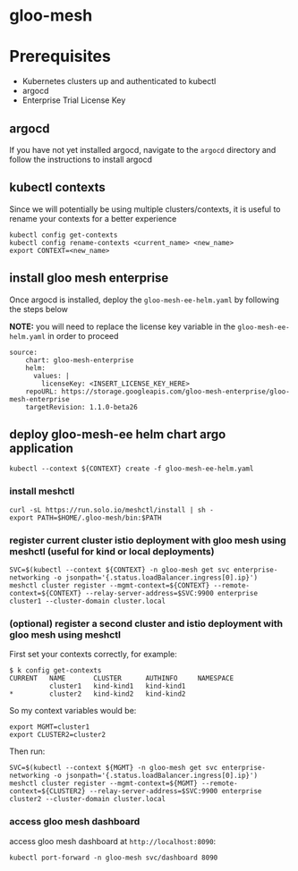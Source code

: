 # gloo-mesh

# Prerequisites
- Kubernetes clusters up and authenticated to kubectl
- argocd
- Enterprise Trial License Key

## argocd
If you have not yet installed argocd, navigate to the `argocd` directory and follow the instructions to install argocd

## kubectl contexts
Since we will potentially be using multiple clusters/contexts, it is useful to rename your contexts for a better experience
```
kubectl config get-contexts
kubectl config rename-contexts <current_name> <new_name>
export CONTEXT=<new_name>
```

## install gloo mesh enterprise
Once argocd is installed, deploy the `gloo-mesh-ee-helm.yaml` by following the steps below

**NOTE:** you will need to replace the license key variable in the `gloo-mesh-ee-helm.yaml` in order to proceed
```
source:
    chart: gloo-mesh-enterprise
    helm:
      values: |
        licenseKey: <INSERT_LICENSE_KEY_HERE>
    repoURL: https://storage.googleapis.com/gloo-mesh-enterprise/gloo-mesh-enterprise
    targetRevision: 1.1.0-beta26
```

## deploy gloo-mesh-ee helm chart argo application
```
kubectl --context ${CONTEXT} create -f gloo-mesh-ee-helm.yaml
```

### install meshctl
```
curl -sL https://run.solo.io/meshctl/install | sh -
export PATH=$HOME/.gloo-mesh/bin:$PATH
```

### register current cluster istio deployment with gloo mesh using meshctl (useful for kind or local deployments)
```
SVC=$(kubectl --context ${CONTEXT} -n gloo-mesh get svc enterprise-networking -o jsonpath='{.status.loadBalancer.ingress[0].ip}')
meshctl cluster register --mgmt-context=${CONTEXT} --remote-context=${CONTEXT} --relay-server-address=$SVC:9900 enterprise cluster1 --cluster-domain cluster.local
```

### (optional) register a second cluster and istio deployment with gloo mesh using meshctl
First set your contexts correctly, for example:
```
$ k config get-contexts
CURRENT   NAME       CLUSTER      AUTHINFO     NAMESPACE
          cluster1   kind-kind1   kind-kind1   
*         cluster2   kind-kind2   kind-kind2   
```

So my context variables would be:
```
export MGMT=cluster1
export CLUSTER2=cluster2
```

Then run:
```
SVC=$(kubectl --context ${MGMT} -n gloo-mesh get svc enterprise-networking -o jsonpath='{.status.loadBalancer.ingress[0].ip}')
meshctl cluster register --mgmt-context=${MGMT} --remote-context=${CLUSTER2} --relay-server-address=$SVC:9900 enterprise cluster2 --cluster-domain cluster.local
```

### access gloo mesh dashboard
access gloo mesh dashboard at `http://localhost:8090`:
```
kubectl port-forward -n gloo-mesh svc/dashboard 8090
```